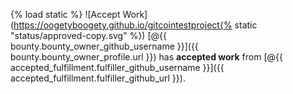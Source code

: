 {% load static %}
![Accept Work](https://oogetyboogety.github.io/gitcointestproject{% static "status/approved-copy.svg" %})
[@{{ bounty.bounty_owner_github_username }}]({{ bounty.bounty_owner_profile.url }}) has __accepted work__ from [@{{ accepted_fulfillment.fulfiller_github_username }}]({{ accepted_fulfillment.fulfiller_github_url }}).
